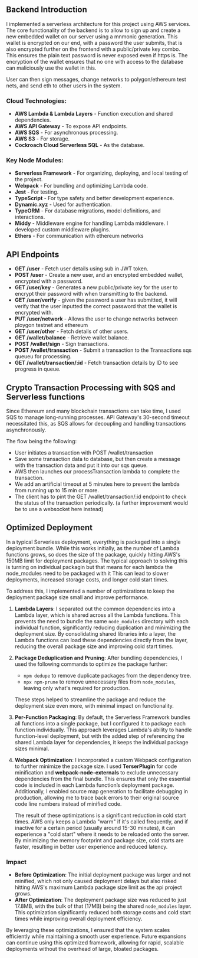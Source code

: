 ## Backend Introduction

I implemented a serverless architecture for this project using AWS services. The core functionality of the backend is to allow to sign up and create a new embedded wallet on our server using a mnmonic generation. This wallet is encrypted on our end, with a password the user submits, that is also encrypted further on the frontend with a public/private key combo. This ensures the plain text password is never exposed even if https is. The encryption of the wallet ensures that no one with access to the database can maliciously use the wallet in this.

User can then sign messages, change networks to polygon/ethereum test nets, and send eth to other users in the system.

### Cloud Technologies:
- **AWS Lambda & Lambda Layers** - Function execution and shared dependencies.
- **AWS API Gateway** - To expose API endpoints.
- **AWS SQS** - For asynchronous processing.
- **AWS S3** - For storage.
- **Cockroach Cloud Serverless SQL** - As the database.

### Key Node Modules:
- **Serverless Framework** - For organizing, deploying, and local testing of the project.
- **Webpack** - For bundling and optimizing Lambda code.
- **Jest** - For testing.
- **TypeScript** - For type safety and better development experience.
- **Dynamic.xyz** - Used for authentication.
- **TypeORM** - For database migrations, model definitions, and interactions.
- **Middy** - Middleware engine for handling Lambda middleware. I developed custom middleware plugins.
- **Ethers** - For communication with ethereum networks

## API Endpoints

- **GET /user** - Fetch user details using sub in JWT token.
- **POST /user** - Create a new user, and an encrypted embedded wallet, encrypted with a password.
- **GET /user/key** - Generates a new public/private key for the user to encrypt their password with when transmitting to the backend.
- **GET /user/verify** - given the password a user has submitted, it will verify that the user inputted the correct password that the wallet is encrypted with.
- **PUT /user/network** -  Allows the user to change networks between ploygon testnet and ethereum
- **GET /user/other** - Fetch details of other users.
- **GET /wallet/balance** - Retrieve wallet balance.
- **POST /wallet/sign** - Sign transactions.
- **POST /wallet/transaction** - Submit a transaction to the Transactions sqs queueu for processing.
- **GET /wallet/transaction/:id** - Fetch transaction details by ID to see progress in queue.

## Crypto Transaction Processing with SQS and Serverless functions

Since Ethereum and many blockchain transactions can take time, I used SQS to manage long-running processes. API Gateway's 30-second timeout necessitated this, as SQS allows for decoupling and handling transactions asynchronously.

The flow being the following:
* User initiates a transaction with POST /wallet/transaction
* Save some transaction data to database, but then create a message with the transaction data and put it into our sqs queue.
* AWS then launches our processTransaction lambda to complete the transaction.
* We add an artificial timeout at 5 minutes here to prevent the lambda from running up to 15 min or more.
* The client has to pint the GET /wallet/transaction/:id endpoint to check the status of the transaction periodically. (a further improvement would be to use a websocket here instead)

  
## Optimized Deployment

In a typical Serverless deployment, everything is packaged into a single deployment bundle.
While this works initially, as the number of Lambda functions grows, so does the size of the
package, quickly hitting AWS's 150MB limit for deployment packages. The typical approach to solving this
is turning on individual packagin but that means for each lambda the node_modules need to be packaged with it
This can lead to slower deployments, increased storage costs, and longer cold start times.

To address this, I implemented a number of optimizations to keep the deployment package
size small and improve performance.

1. **Lambda Layers**: I separated out the common dependencies into a Lambda layer, which is shared across 
all the Lambda functions. This prevents the need to bundle the same `node_modules` directory
with each individual function, significantly reducing duplication and minimizing the deployment
size. By consolidating shared libraries into a layer, the Lambda functions can load
these dependencies directly from the layer, reducing the overall package size and improving cold start times.

2. **Package Deduplication and Pruning**: After bundling dependencies, I used the following commands to optimize the package further:
    - `npm dedupe` to remove duplicate packages from the dependency tree.
    - `npx npm-prune` to remove unnecessary files from `node_modules`, leaving only what's required for production.

   These steps helped to streamline the package and reduce the deployment size even more, with minimal impact on functionality.

3. **Per-Function Packaging**: By default, the Serverless Framework bundles all functions into a single package,
but I configured it to package each function individually. This approach leverages Lambda's ability to handle
function-level deployment, but with the added step of referencing the shared Lambda layer for dependencies, it keeps the individual package sizes minimal.

4. **Webpack Optimization**: I incorporated a custom Webpack configuration to further minimize the package size.
I used **TerserPlugin** for code minification and **webpack-node-externals** to exclude unnecessary dependencies
from the final bundle. This ensures that only the essential code is included in each Lambda function’s deployment
package. Additionally, I enabled source map generation to facilitate debugging in production, allowing me to trace
back errors to their original source code line numbers instead of minified code.

   The result of these optimizations is a significant reduction in cold start times. AWS only keeps a Lambda "warm"
if it's called frequently, and if inactive for a certain period (usually around 15-30 minutes), it can experience a "cold start" where it needs to be reloaded onto the server. By minimizing the memory footprint and package size, cold starts are faster, resulting in better user experience and reduced latency.

### Impact

- **Before Optimization**: The initial deployment package was larger and not minified, which not only caused deployment delays but also risked hitting AWS's maximum Lambda package size limit as the api project grows.
- **After Optimization**: The deployment package size was reduced to just 17.8MB, with the bulk of that (17MB) being the shared `node_modules` layer. This optimization significantly reduced both storage costs and cold start times while improving overall deployment efficiency.

By leveraging these optimizations, I ensured that the system scales efficiently while maintaining a smooth user experience. Future expansions can continue using this optimized framework, allowing for rapid, scalable deployments without the overhead of large, bloated packages.

